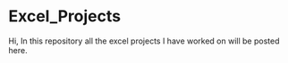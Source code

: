 # Excel_Projects
Hi, In this repository all the excel projects I have worked on will be posted here.
